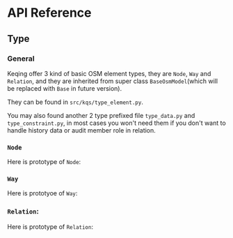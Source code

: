 # API Reference

## Type

### General

Keqing offer 3 kind of basic OSM element types, they are `Node`, `Way` and `Relation`, and they are inherited from super class `BaseOsmModel`(which will be replaced with `Base` in future version).

They can be found in `src/kqs/type_element.py`.

You may also found another 2 type prefixed file `type_data.py` and `type_constraint.py`, in most cases you won't need them if you don't want to handle history data or audit member role in relation.

### `Node`

Here is prototype of `Node`:

### `Way`

Here is prototyoe of `Way`:

### `Relation`:

Here is prototype of `Relation`:

